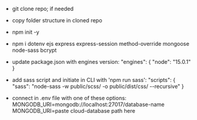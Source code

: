 - git clone repo; if needed

- copy folder structure in cloned repo

- npm init -y

- npm i dotenv ejs express express-session method-override mongoose node-sass bcrypt

- update package.json with engines version:
  "engines": {
  "node": "15.0.1"
  }

- add sass script and initiate in CLI with 'npm run sass':
  "scripts": {
  "sass": "node-sass -w public/scss/ -o public/dist/css/ --recursive"
  }

- connect in .env file with one of these options:
  MONGODB_URI=mongodb://localhost:27017/database-name
  MONGODB_URI=paste cloud-database path here
